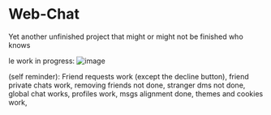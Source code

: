 # Web-Chat
Yet another unfinished project that might or might not be finished who knows




le work in progress:
![image](https://github.com/user-attachments/assets/42077838-e823-405e-80e6-1c3ed22c4b5a)


(self reminder): Friend requests work (except the decline button), friend private chats work, removing friends not done, stranger dms not done, global chat works, profiles work, msgs alignment done, themes and cookies work,
